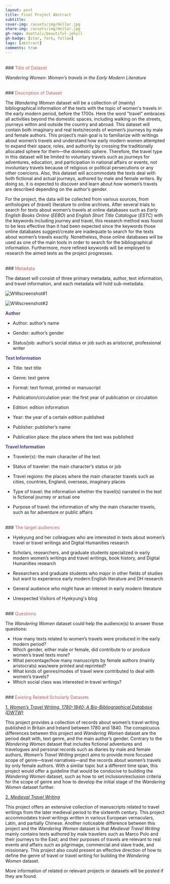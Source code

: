 ```yaml
---
layout: post
title: Final Project Abstract
subtitle:
cover-img: /assets/img/Hollar.jpg
share-img: /assets/img/Hollar.jpg
gh-repo: daattali/beautiful-jekyll
gh-badge: [star, fork, follow]
tags: [abstract]
comments: true
---
```


<br/>
### <span style="color: indianred;">Title of Dataset</span>

*Wandering Women: Women’s travels in the Early Modern Literature*

<br/>
### <span style="color: indianred;">Description of Dataset</span>

The *Wandering Women* dataset will be a collection of (mainly) bibliographical information of the texts with the topic of women's travels in the early modern period, before the 1700s. Here the word "travel" embraces all activities beyond the domestic spaces, including walking on the streets, journeys within and outside the country and abroad. This dataset will contain both imaginary and real texts/records of women’s journeys by male and female authors. This project’s main goal is to familiarize with writings about women’s travels and understand how early modern women attempted to expand their space, roles, and authority by crossing the traditionally allocated sphere for them—the domestic sphere. Therefore, the travel type in this dataset will be limited to voluntary travels such as journeys for adventures, education, and participation in national affairs or events, not involuntary travels because of religious or political persecutions or any other coercions. Also, this dataset will accommodate the texts deal with both fictional and actual journeys, authored by male and female writers. By doing so, it is expected to discover and learn about how women’s travels are described depending on the author’s gender.

For the project, the data will be collected from various sources, from anthologies of (travel) literature to online archives. After several trials to search for texts about women’s travels at online databases such as *Early English Books Online* (*EEBO*) and *English Short Title Catalogue* (*ESTC*) with the keywords including journey and travel, this research method was found to be less effective than it had been expected since the keywords those online databases suggest/create are inadequate to search for the texts about women’s travels exactly. Nonetheless, those online databases will be used as one of the main tools in order to search for the bibliographical information. Furthermore, more refined keywords will be employed to research the aimed texts as the project progresses.

<br/>
### <span style="color: indianred;">Metadata</span>

The dataset will consist of three primary metadata, author, text information, and travel information, and each metadata will hold sub-metadata.

![WWscreenshot#1](/assets/img/WWscreenshot#1.png)

![WWscreenshot#2](/assets/WWscreenshot#2.png)

**<span style="color: darkslateblue;">Author</span>**

- Author: author’s name

- Gender: author’s gender

- Status/job: author’s social status or job such as aristocrat, professional writer

**<span style="color: darkslateblue;">Text Information</span>**

- Title: text title

- Genre: text genre

- Format: text format, printed or manuscript

- Publication/circulation year: the first year of publication or circulation

- Edition: edition information

- Year: the year of a certain edition published

- Publisher: publisher’s name

- Publication place: the place where the text was published

**<span style="color: darkslateblue;">Travel Information</span>**

- Traveler(s): the main character of the text

- Status of traveler: the main character’s status or job

- Travel regions: the places where the main character travels such as cities, countries, England, overseas, imaginary places

- Type of travel: the information whether the travel(s) narrated in the text is fictional journey or actual one

- Purpose of travel: the information of why the main character travels, such as for adventure or public affairs

<br/>
### <span style="color: indianred;">The target audiences</span>

- Hyekyung and her colleagues who are interested in texts about women’s travel or travel writings and Digital Humanities research

- Scholars, researchers, and graduate students specialized in early modern women’s writings and travel writings, book history, and Digital Humanities research

- Researchers and graduate students who major in other fields of studies but want to experience early modern English literature and DH research

- General audience who might have an interest in early modern literature

- Unexpected Visitors of Hyekyung's blog

<br/>
### <span style="color: indianred;">Questions</span>

The *Wandering Women* dataset could help the audience(s) to answer those questions:
- How many texts related to women’s travels were produced in the early modern period?
- Which gender, either male or female, did contribute to or produce women’s travel texts more?
- What percentage/how many manuscripts by female authors (mainly aristocrats) was/were printed and reprinted?
- What kinds of genres/modes of travel were contributed to deal with women’s travels?
-  Which social class was interested in travel writings?

<br/>
### <span style="color: indianred;"> Existing Related Scholarly Datasets</span>

[1. *Women’s Travel Writing, 1780-1840: A Bio-Bibliographical Database (DWTW)*](https://btw.wlv.ac.uk/)

This project provides a collection of records about women’s travel writing published in Britain and Ireland between 1780 and 1840. The conspicuous differences between this project and *Wandering Women* dataset are the period dealt with, text genre, and the main author’s gender. Contrary to the *Wandering Women* dataset that includes fictional adventures and travelogues and personal records such as diaries by male and female authors, *Women’s Travel Writing* project aims to provide more focused scope of genre—travel narratives—and the records about women’s travels by only female authors. With a similar topic but a different time span, this project would offer a guideline that would be conducive to building the *Wandering Women* dataset, such as how to set inclusion/exclusion criteria for the scope of genre and how to develop the initial stage of the *Wandering Women* dataset further.

[2. *Medieval Travel Writing*](https://www-medievaltravel-amdigital-co-uk.access.library.miami.edu/)

This project offers an extensive collection of manuscripts related to travel writings from the later medieval period to the sixteenth century. This project accommodates travel writings written in various European vernaculars, Latin, and partially Chinese. Another noticeable difference between this project and the *Wandering Women* dataset is that *Medieval Travel Writing* mainly contains texts authored by male travelers such as Marco Polo and their journeys to the East; and their purposes of travels are relevant to real events and affairs such as pilgrimage, commercial and slave trade, and missionary. This project also could present an effective direction of how to define the genre of travel or travel writing for building the *Wandering Women* dataset.

More information of related or relevant projects or datasets will be posted if they are found.
